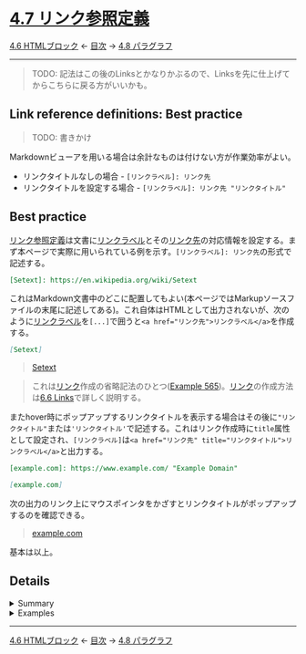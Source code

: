 # [4.7 リンク参照定義](https://higuma.github.io/github-markdown-guide/gfm/#link-reference-definitions)

[4.6 HTMLブロック](html-blocks.md)
← [目次](index.md) →
[4.8 パラグラフ](paragraphs.md)

------------------------------------------------------------------------

> TODO: 記法はこの後のLinksとかなりかぶるので、Linksを先に仕上げてからこちらに戻る方がいいかも。

## Link reference definitions: Best practice

> TODO: 書きかけ

Markdownビューアを用いる場合は余計なものは付けない方が作業効率がよい。

* リンクタイトルなしの場合 - `[リンクラベル]: リンク先`
* リンクタイトルを設定する場合 - `[リンクラベル]: リンク先 "リンクタイトル"`

## Best practice

[リンク参照定義]は文書に[リンクラベル]とその[リンク先]の対応情報を設定する。まず本ページで実際に用いられている例を示す。`[リンクラベル]: リンク先`の形式で記述する。

```markdown
[Setext]: https://en.wikipedia.org/wiki/Setext
```

これはMarkdown文書中のどこに配置してもよい(本ページではMarkupソースファイルの末尾に記述してある)。これ自体はHTMLとして出力されないが、次のように[リンクラベル]を`[...]`で囲うと``<a href="リンク先">リンクラベル</a>``を作成する。

```markdown
[Setext]
```

> [Setext]

> これは[リンク]作成の省略記法のひとつ([Example 565](https://higuma.github.io/github-markdown-guide/gfm/#example-565))。[リンク]の作成方法は[6.6 Links](links.md)で詳しく説明する。

またhover時にポップアップするリンクタイトルを表示する場合はその後に`"リンクタイトル"`または`'リンクタイトル'`で記述する。これはリンク作成時に`title`属性として設定され、`[リンクラベル]`は``<a href="リンク先" title="リンクタイトル">リンクラベル</a>``と出力する。

```markdown
[example.com]: https://www.example.com/ "Example Domain"

[example.com]
```

次の出力のリンク上にマウスポインタをかざすとリンクタイトルがポップアップするのを確認できる。

> [example.com]: https://www.example.com/ "Example Domain"
> 
> [example.com]

基本は以上。

## Details

<details>
<summary>Summary</summary>

仕様書に基いた文法仕様は次の通り。

* 行頭に3個までインデント用スペースを挿入可能(処理時に除去)
* [リンクラベル]
    * 文字列を`[...]`で囲う
    * 最低1文字以上の非空白文字が必要、最大文字数は999
    * 文字列中に`]`を用いる場合はエスケープして`\]`とする(`[[abc\]]` → `[abc]`)
        * ただし対応できない処理系があるので注意
* `:`
* 0個以上の空白文字(なくてもよいが通常スペースを1つ入れる)
* [リンク先] - 記法が2通りある(次のいずれか)
    * `<文字列>` - [オートリンク](autolinks.md)記法
        * 文字列を`<...>`(angle bracket)で囲む
        * 文字列にスペースが含まれていてもよい
        * 文字列中に`<`や`>`が含まれる場合はエスケープして`\<`,`\>`とする
    * `スペースを含まない文字列` - [オートリンク拡張](autolinks-extension.md)記法
        * `<...>`不要
        * スペースは[パーセントエンコーディング](https://ja.wikipedia.org/wiki/パーセントエンコーディング)を用いて`%20`(他の特殊文字も同様)
        * URLスキーム(`https://`など)は原則省略可能(自動判別する)
* (optional) リンクタイトル記述部
    * 1個以上の空白文字(必要)
    * [リンクタイトル]
* 行末に0個以上の空白文字(処理時に除去)

</details>

<details>
<summary>Examples</summary>

以下はテスト。GutHubも完全に対応できてはいないように思える。

[[abc\]]: introduction.md "[abc]"

[[abc\]]

後は記法のバリエーションについて補足説明する。まず[リンクラベル]の手前には3文字までのインデントスペースが可能。[リンク先]の前には任意個のスペースが可能(なくてもよい)。タイトルを設定する場合は手前に1個以上のスペースが必要。また行末にスペースがあれば除去して処理する。

```markdown
[GitHub]:   https://www.github.com/    "GitHub"   
[Wikipedia]:https://www.wikipedia.org/ "Wikipedia"

[GitHub] [Wikipedia]
```

> [GitHub]:   https://www.github.com/    "GitHub"   
> [Wikipedia]:https://www.wikipedia.org/ "Wikipedia"
> 
> [GitHub] [Wikipedia]

リンク先(URL)が空白文字や特殊文字を含む場合はいくつか方法がある。以下はリンク先`'my url'`(シングルクォートとスペースを含む)に対する記述例。

* [パーセントエンコーディング](https://ja.wikipedia.org/wiki/パーセントエンコーディング)記法: `%27my%20url%27`
* [オートリンク](autolinks.md)(angle bracket)記法: `<'my url'>`

> 興味のある人はExamples [161](https://higuma.github.io/github-markdown-guide/gfm/#example-161)-[188](https://higuma.github.io/github-markdown-guide/gfm/#example-188)を解読するとよい勉強になる。

以下TODO - Linkの方を先に書き、書式は「Linkの文法と同じ」とした方がすっきりすると思う。

</details>

------------------------------------------------------------------------

[4.6 HTMLブロック](html-blocks.md)
← [目次](index.md) →
[4.8 パラグラフ](paragraphs.md)

[ATX]: https://en.wikipedia.org/wiki/Aaron_Swartz#atx
[ATX headings]: #42-atx-headings
[コードフェンス]: https://higuma.github.io/github-markdown-guide/gfm/#code-fence
[CommonMark]: https://commonmark.org/
[info string]: https://higuma.github.io/github-markdown-guide/gfm/#info-string
[Markdown]: https://ja.wikipedia.org/wiki/Markdown
[Setext]: https://en.wikipedia.org/wiki/Setext
[Setext heading]: #43-setext-headings
[インデント方式コードブロック]: #44-indented-code-blocks
[インライン]: inlines.md
[コードフェンス]: https://higuma.github.io/github-markdown-guide/gfm/#code-fence
[シンタックスハイライト]: https://ja.wikipedia.org/シンタックスハイライト
[フェンスドコードブロック]: #45-fenced-code-blocks
[リスト]: lists.md
[リンク]: https://higuma.github.io/github-markdown-guide/gfm/#links
[リンク参照定義]: https://higuma.github.io/github-markdown-guide/gfm/#link-reference-definition
[リンクラベル]: https://higuma.github.io/github-markdown-guide/gfm/#link-label
[リンク先]: https://higuma.github.io/github-markdown-guide/gfm/#link-destination
[リンクタイトル]: https://higuma.github.io/github-markdown-guide/gfm/#link-title
[パラグラフ]: #48-paragraphs
[空行]: #49-blank-lines
[空白文字]: https://higuma.github.io/github-markdown-guide/gfm/#whitespace-character
[正規表現]: https://deeloper.mozilla.org/ja/docs/Web/JavaScript/Guide/Regular_Expressions
[見出し]: #42-atx-headings
